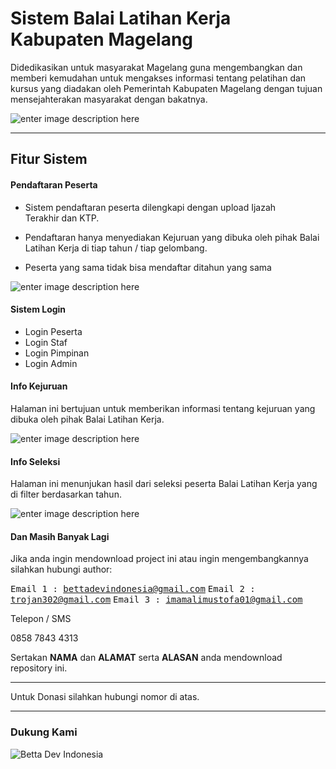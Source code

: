 Sistem Balai Latihan Kerja Kabupaten Magelang
===================


Didedikasikan untuk masyarakat Magelang guna mengembangkan dan memberi kemudahan untuk mengakses informasi tentang pelatihan dan kursus yang diadakan oleh Pemerintah Kabupaten Magelang dengan tujuan mensejahterakan masyarakat dengan bakatnya.

![enter image description here](https://lh3.googleusercontent.com/-EeXTuqhdPtA/WNa3jaUye4I/AAAAAAAABsI/j-bOrwVCbNcu-JKgZ2LDzg79lVq1bSXPACLcB/s0/screenshot-1.png "screenshot-1.png")

----------


Fitur Sistem
-------------
#### <i class="icon-user"></i> Pendaftaran Peserta
 

 - Sistem pendaftaran peserta dilengkapi dengan upload Ijazah      
   Terakhir dan KTP.
   
 - Pendaftaran hanya menyediakan Kejuruan yang dibuka oleh pihak Balai  
   Latihan Kerja di tiap tahun / tiap gelombang.
   
 - Peserta yang sama tidak bisa mendaftar ditahun yang sama

![enter image description here](https://lh3.googleusercontent.com/-lIaY96MJXz8/WNa3uhr2uMI/AAAAAAAABsQ/zzA93wRgOd0bHwl5U_1VEqmTy6s0NoDaACLcB/s0/screenshot-5.png "screenshot-5.png")

#### <i class="icon-lock"></i> Sistem Login

 - Login Peserta
 - Login Staf
 - Login Pimpinan
 - Login Admin

#### <i class="icon-asterisk"></i> Info Kejuruan

Halaman ini bertujuan untuk memberikan informasi tentang kejuruan yang dibuka oleh pihak Balai Latihan Kerja.

![enter image description here](https://lh3.googleusercontent.com/-kl-QhtGKDr8/WNa39_KYyrI/AAAAAAAABsY/erGWPhiel1UDpyvwScNyuHSG4YEnBeUBACLcB/s0/screenshot-2.png "screenshot-2.png")

#### <i class="icon-bookmark"></i> Info Seleksi

Halaman ini menunjukan hasil dari seleksi peserta Balai Latihan Kerja yang di filter berdasarkan tahun.

![enter image description here](https://lh3.googleusercontent.com/-0dlr1Ao9Zik/WNa4LaRPr0I/AAAAAAAABsg/-cA6fv4gZi4meCtzhGtwyE4x3W-jnyCIwCLcB/s0/screenshot-4.png "screenshot-4.png")

#### <i class="icon-folder-open"></i> Dan Masih Banyak Lagi

Jika anda ingin mendownload project ini atau ingin mengembangkannya silahkan hubungi author:

<kbd><i class="icon-mail"></i> Email 1 : bettadevindonesia@gmail.com</kbd>
<kbd><i class="icon-mail"></i>  Email 2 : trojan302@gmail.com</kbd>
<kbd><i class="icon-mail"></i>  Email 3 : imamalimustofa01@gmail.com</kbd>

<i class="icon-right-hand"></i> Telepon / SMS

0858 7843 4313

Sertakan **NAMA** dan **ALAMAT** serta **ALASAN** anda mendownload repository ini.

----------

<i class="icon-up-hand"></i> Untuk Donasi silahkan hubungi nomor di atas. <i class="icon-up-hand"></i>


----------


### Dukung Kami

![Betta Dev Indonesia](https://lh3.googleusercontent.com/hJBi9pVXMy3vK9nekbuaO16Yal4K--Qmm-XveuzCIT_3MG-r5scSdpYXOffNppYqvAa6Hzqa=s0 "Desktop-Wallpaper.png")
